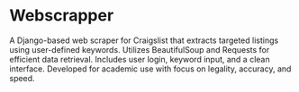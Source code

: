 # Webscrapper
A Django-based web scraper for Craigslist that extracts targeted listings using user-defined keywords. Utilizes BeautifulSoup and Requests for efficient data retrieval. Includes user login, keyword input, and a clean interface. Developed for academic use with focus on legality, accuracy, and speed.
